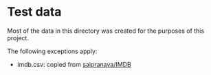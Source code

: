 # Test data

Most of the data in this directory was created for the purposes of this project.

The following exceptions apply:
* imdb.csv: copied from [saipranava/IMDB](https://github.com/saipranava/IMDB/blob/master/IMDB.csv)
